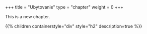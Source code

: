 +++
title = "Ubytovanie"
type = "chapter"
weight = 0
+++

This is a new chapter.

{{% children containerstyle="div" style="h2" description=true %}}